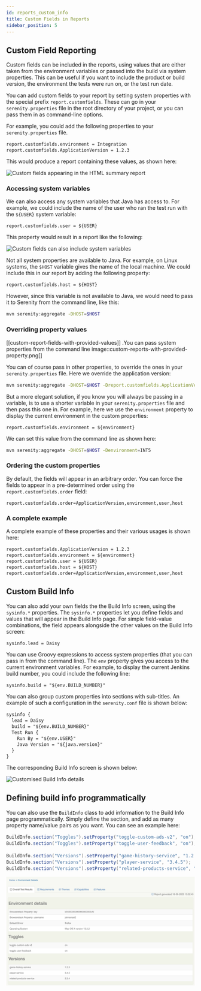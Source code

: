 ```yaml
---
id: reports_custom_info
title: Custom Fields in Reports
sidebar_position: 5
---
```

## Custom Field Reporting

Custom fields can be included in the reports, using values that are either taken from the environment variables or passed into the build via system properties. This can be useful if you want to include the product or build version, the environment the tests were run on, or the test run date.

You can add custom fields to your report by setting system properties with the special prefix `report.customfields`. These can go in your `serenity.properties` file in the root directory of your project, or you can pass them in as command-line options.

For example, you could add the following properties to your `serenity.properties` file.
```
report.customfields.environment = Integration
report.customfields.ApplicationVersion = 1.2.3
```

This would produce a report containing these values, as shown here:

![Custom fields appearing in the HTML summary report](img/custom-report-fields.png)

### Accessing system variables
We can also access any system variables that Java has access to. For example, we could include the name of the user who ran the test run with the `${USER}` system variable:

```
report.customfields.user = ${USER}
```

This property would result in a report like the following:

![Custom fields can also include system variables](img/custom-reports-including-a-system-variable.png)

Not all system properties are available to Java. For example, on Linux systems, the `$HOST` variable gives the name of the local machine. We could include this in our report by adding the following property:

```
report.customfields.host = ${HOST}
```

However, since this variable is not available to Java, we would need to pass it to Serenity from the command line, like this:

```bash
mvn serenity:aggregate -DHOST=$HOST
```

### Overriding property values

[[custom-report-fields-with-provided-values]]
.You can pass system properties from the command line
image::custom-reports-with-provided-property.png[]

You can of course pass in other properties, to override the ones in your `serenity.properties` file. Here we override the application version:

```bash
mvn serenity:aggregate -DHOST=$HOST -Dreport.customfields.ApplicationVersion=1.2.4
```
But a more elegant solution, if you know you will always be passing in a variable, is to use a shorter variable in your `serenity.properties` file and then pass this one in. For example, here we use the `environment` property to display the current environment in the custom properties:

```
report.customfields.environment = ${environment}
```

We can set this value from the command line as shown here:

```bash
mvn serenity:aggregate -DHOST=$HOST -Denvironment=INT5
```

### Ordering the custom properties

By default, the fields will appear in an arbitrary order. You can force the fields to appear in a pre-determined order using the `report.customfields.order` field:

```
report.customfields.order=ApplicationVersion,environment,user,host
```

### A complete example
A complete example of these properties and their various usages is shown here:

```
report.customfields.ApplicationVersion = 1.2.3
report.customfields.environment = ${environment}
report.customfields.user = ${USER}
report.customfields.host = ${HOST}
report.customfields.order=ApplicationVersion,environment,user,host
```

## Custom Build Info

You can also add your own fields the the Build Info screen, using the `sysinfo.*` properties.
The `sysinfo.*` properties let you define fields and values that will appear in the Build Info page. For simple field-value combinations, the field appears alongside the other values on the Build Info screen:

```
sysinfo.lead = Daisy
```

You can use Groovy expressions to access system properties (that you can pass in from the command line). The `env` property gives you access to the current environment variables. For example, to display the current Jenkins build number, you could include the following line:

```
sysinfo.build = "${env.BUILD_NUMBER}"
```

You can also group custom properties into sections with sub-titles. An example of such a configuration in the `serenity.conf` file is shown below:

```
sysinfo {
  lead = Daisy
  build = "${env.BUILD_NUMBER}"
  Test Run {
    Run By = "${env.USER}"
    Java Version = "${java.version}"
  }
}
```

The corresponding Build Info screen is shown below:

![Customised Build Info details](img/build-info.png)

## Defining build info programmatically

You can also use the `BuildInfo` class to add information to the Build Info page programmatically. Simply define the section, and add as many property name/value pairs as you want. You can see an example here:

```java
BuildInfo.section("Toggles").setProperty("toggle-custom-ads-v2", "on");
BuildInfo.section("Toggles").setProperty("toggle-user-feedback", "on");

BuildInfo.section("Versions").setProperty("game-history-service", "1.2.3");
BuildInfo.section("Versions").setProperty("player-service", "3.4.5");
BuildInfo.section("Versions").setProperty("related-products-service", "2.3.4");
```

![Customised Build Info details](img/custom-build-info.png)

